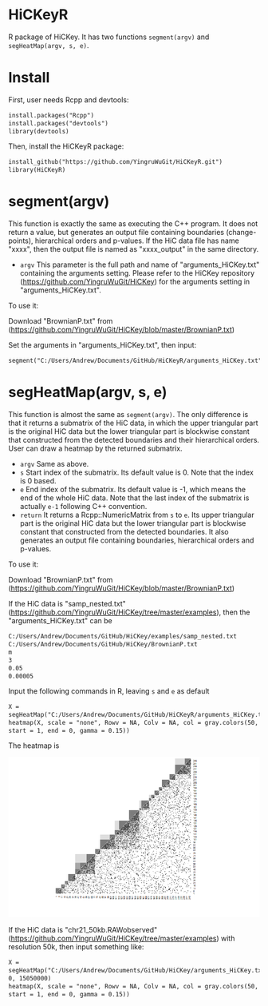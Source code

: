 # HiCKeyR

R package of HiCKey. It has two functions `segment(argv)` and `segHeatMap(argv, s, e)`.

# Install

First, user needs Rcpp and devtools:
```
install.packages("Rcpp")
install.packages("devtools")
library(devtools)
```
Then, install the HiCKeyR package:
```
install_github("https://github.com/YingruWuGit/HiCKeyR.git")
library(HiCKeyR)
```

# segment(argv)

This function is exactly the same as executing the C++ program. It does not return a value, but generates an output file containing boundaries (change-points), hierarchical orders and p-values. If the HiC data file has name "xxxx", then the output file is named as "xxxx_output" in the same directory.

- `argv` This parameter is the full path and name of "arguments_HiCKey.txt" containing the arguments setting. Please refer to the HiCKey repository (https://github.com/YingruWuGit/HiCKey) for the arguments setting in "arguments_HiCKey.txt".

To use it:

Download "BrownianP.txt" from (https://github.com/YingruWuGit/HiCKey/blob/master/BrownianP.txt)

Set the arguments in "arguments_HiCKey.txt", then input:

```
segment("C:/Users/Andrew/Documents/GitHub/HiCKeyR/arguments_HiCKey.txt")
```

# segHeatMap(argv, s, e)

This function is almost the same as `segment(argv)`. The only difference is that it returns a submatrix of the HiC data, in which the upper triangular part is the original HiC data but the lower triangular part is blockwise constant that constructed from the detected boundaries and their hierarchical orders. User can draw a heatmap by the returned submatrix.

- `argv` Same as above.
- `s` Start index of the submatrix. Its default value is 0. Note that the index is 0 based.
- `e` End index of the submatrix. Its default value is -1, which means the end of the whole HiC data. Note that the last index of the submatrix is actually `e-1` following C++ convention.
- `return` It returns a Rcpp::NumericMatrix from `s` to `e`. Its upper triangular part is the original HiC data but the lower triangular part is blockwise constant that constructed from the detected boundaries. It also generates an output file containing boundaries, hierarchical orders and p-values.

To use it:

Download "BrownianP.txt" from (https://github.com/YingruWuGit/HiCKey/blob/master/BrownianP.txt)

If the HiC data is "samp_nested.txt" (https://github.com/YingruWuGit/HiCKey/tree/master/examples), then the "arguments_HiCKey.txt" can be
```
C:/Users/Andrew/Documents/GitHub/HiCKey/examples/samp_nested.txt
C:/Users/Andrew/Documents/GitHub/HiCKey/BrownianP.txt
m
3
0.05
0.00005
```
Input the following commands in R, leaving `s` and `e` as default
```
X = segHeatMap("C:/Users/Andrew/Documents/GitHub/HiCKeyR/arguments_HiCKey.txt")
heatmap(X, scale = "none", Rowv = NA, Colv = NA, col = gray.colors(50, start = 1, end = 0, gamma = 0.15))
```
The heatmap is

![alt text](https://github.com/YingruWuGit/HiCKeyR/blob/main/sample_heatmap.png)

If the HiC data is "chr21_50kb.RAWobserved" (https://github.com/YingruWuGit/HiCKey/tree/master/examples) with resolution 50k, then input something like:
```
X = segHeatMap("C:/Users/Andrew/Documents/GitHub/HiCKey/arguments_HiCKey.txt", 0, 15050000)
heatmap(X, scale = "none", Rowv = NA, Colv = NA, col = gray.colors(50, start = 1, end = 0, gamma = 0.15))
```
